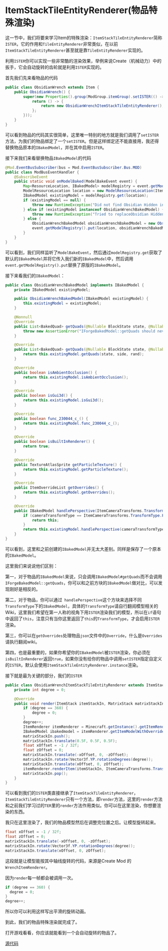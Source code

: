 # ItemStackTileEntityRenderer(物品特殊渲染)

这一节中，我们将要来学习Item的特殊渲染：`ItemStackTileEntityRenderer`简称`ISTER`，它的作用和`TileEntityRenderer`非常类似，在以前`ItemStackTileEntityRenderer`甚至就是靠`TileEntityRenderer`实现的。

利用`ISTER`你可以实现一些非常酷的渲染效果，举例来说Create（机械动力）中的扳手，它会自动旋转的齿轮就是利用`ISTER`实现的。

首先我们先来看物品的代码

```java
public class ObsidianWrench extends Item {
    public ObsidianWrench() {
        super(new Properties().group(ModGroup.itemGroup).setISTER(() -> {
            return () -> {
                return new ObsidianWrenchItemStackTileEntityRenderer();
            };
        }));
    }
}
```

可以看到物品的代码其实很简单，这里唯一特别的地方就是我们调用了`setISTER`方法，为我们的物品绑定了一个`setISTER`。但是这样绑定还不能直接用，我还得替换物品原本的`IBakedModel`，并在其中启用`ISTER`。

接下来我们来看替换物品`IBakedModel`的代码

```java
@Mod.EventBusSubscriber(bus = Mod.EventBusSubscriber.Bus.MOD)
public class ModBusEventHandler {
    @SubscribeEvent
    public static void onModelBaked(ModelBakeEvent event) {
        Map<ResourceLocation, IBakedModel> modelRegistry = event.getModelRegistry();
        ModelResourceLocation location = new ModelResourceLocation(ItemRegistry.obsidianWrench.get().getRegistryName(), "inventory");
        IBakedModel existingModel = modelRegistry.get(location);
        if (existingModel == null) {
            throw new RuntimeException("Did not find Obsidian Hidden in registry");
        } else if (existingModel instanceof ObsidianWrenchBakedModel) {
            throw new RuntimeException("Tried to replaceObsidian Hidden twice");
        } else {
            ObsidianWrenchBakedModel obsidianWrenchBakedModel = new ObsidianWrenchBakedModel(existingModel);
            event.getModelRegistry().put(location, obsidianWrenchBakedModel);
        }
    }
}
```

可以看到，我们同样监听了`ModelBakeEvent`，然后通过`modelRegistry.get`获取了默认的`IBakedModel`并将它传入我们新的`IBakedModel`中，然后调用`event.getModelRegistry().put`替换了原版的`IBakedModel`。

接下来看我们的`IBakedModel`：

```java
public class ObsidianWrenchBakedModel implements IBakedModel {
    private IBakedModel existingModel;

    public ObsidianWrenchBakedModel(IBakedModel existingModel) {
        this.existingModel = existingModel;
    }

    @Nonnull
    @Override
    public List<BakedQuad> getQuads(@Nullable BlockState state, @Nullable Direction side, @Nonnull Random rand, @Nonnull IModelData extraData) {
        throw new AssertionError("IForgeBakedModel::getQuads should never be called, only IForgeBakedModel::getQuads");
    }

    @Override
    public List<BakedQuad> getQuads(@Nullable BlockState state, @Nullable Direction side, Random rand) {
        return this.existingModel.getQuads(state, side, rand);
    }

    @Override
    public boolean isAmbientOcclusion() {
        return this.existingModel.isAmbientOcclusion();
    }

    @Override
    public boolean isGui3d() {
        return this.existingModel.isGui3d();
    }

    @Override
    public boolean func_230044_c_() {
        return this.existingModel.func_230044_c_();
    }

    @Override
    public boolean isBuiltInRenderer() {
        return true;
    }

    @Override
    public TextureAtlasSprite getParticleTexture() {
        return this.existingModel.getParticleTexture();
    }

    @Override
    public ItemOverrideList getOverrides() {
        return this.existingModel.getOverrides();
    }

    @Override
    public IBakedModel handlePerspective(ItemCameraTransforms.TransformType cameraTransformType, MatrixStack mat) {
        if (cameraTransformType == ItemCameraTransforms.TransformType.FIRST_PERSON_RIGHT_HAND || cameraTransformType == ItemCameraTransforms.TransformType.FIRST_PERSON_LEFT_HAND) {
            return this;
        }
        return this.existingModel.handlePerspective(cameraTransformType, mat);
    }
}
```

可以看到，这里和之前创建的`IBakedModel`并无太大差别。同样是保存了一个原本的`IBakedModel`。

这里我们来说说他们区别：

第一，对于物品的`IBakedModel`来说，只会调用`IBakedModel#getQuads`而不会调用`IForgeBakedModel::getQuads`，你可以和之前方块的`IBakedModel`做对比，可以发现刚好是相反的。

第二，对于物品，你可以通过` handlePerspective`这个方块来选择不同`TransformType`下的`IBakedModel`，具体的`TransformType`请自行翻阅模型相关的Wiki，这里我们希望在第一人称的视角下用`ISTER`渲染我们的模型，所以在`if`语句中返回了`this`，注意只有当你这里返回了`this`的`TransformType`，才会启用`ISTER`渲染。

第三，你可以在`getOverrides`处理物品`json`文件中的`Override`，什么是`Overrides`请执行翻阅wiki。

第四，也是最重要的，如果你希望你的`IBakedModel`被`ISTER`渲染，你必须在`isBuiltInRenderer`返回`true`，如果你没有给你的物品中调用`setISTER`指定自定义的`ISTER`，默认会使用`ItemStackTileEntityRenderer.instance`渲染。

接下就是最为关键的部分，我们的`ISTER`

```java
public class ObsidianWrenchItemStackTileEntityRenderer extends ItemStackTileEntityRenderer {
    private int degree = 0;

    @Override
    public void render(ItemStack itemStackIn, MatrixStack matrixStackIn, IRenderTypeBuffer bufferIn, int combinedLightIn, int combinedOverlayIn) {
        if (degree == 360) {
            degree = 0;
        }
        degree++;
        ItemRenderer itemRenderer = Minecraft.getInstance().getItemRenderer();
        IBakedModel ibakedmodel = itemRenderer.getItemModelWithOverrides(itemStackIn, null, null);
        matrixStackIn.push();
        matrixStackIn.translate(0.5F, 0.5F, 0.5F);
        float xOffset = -1 / 32f;
        float zOffset = 0;
        matrixStackIn.translate(-xOffset, 0, -zOffset);
        matrixStackIn.rotate(Vector3f.YP.rotationDegrees(degree));
        matrixStackIn.translate(xOffset, 0, zOffset);
        itemRenderer.renderItem(itemStackIn, ItemCameraTransforms.TransformType.NONE, false, matrixStackIn, bufferIn, combinedLightIn, combinedOverlayIn, ibakedmodel.getBakedModel());
        matrixStackIn.pop();
    }
}
```

可以看到我们的`ISTER`类直接继承了`ItemStackTileEntityRenderer`，`ItemStackTileEntityRenderer`只有一个方法，即`render`方法，这里的`render`方法和之前我们学习过的`TER`里的`render`方法作用类似。你可以在这里渲染，你想要渲染的东西。

我只在这里渲染了，我们的物品模型然后在调整完位置之后。让模型旋转起来。

```java
float xOffset = -1 / 32f;
float zOffset = 0;
matrixStackIn.translate(-xOffset, 0, -zOffset);
matrixStackIn.rotate(Vector3f.YP.rotationDegrees(degree));
matrixStackIn.translate(xOffset, 0, zOffset);
```

这段就是让模型能按其中轴线旋转的代码，来源是Create Mod 的`WrenchItemRenderer`。

因为`render`每一帧都会被调用一次。

```java
if (degree == 360) {
  degree = 0;
}
degree++;
```

所以你可以利用这样写出平滑的旋转动画。

到此，我们的物品特殊渲染就完成了。

打开游戏看看，你应该就能看到一个会自动旋转的物品了。

[源代码](https://github.com/FledgeXu/NeutrinoSourceCode/tree/master/src/main/java/com/tutorial/neutrino/ister)

